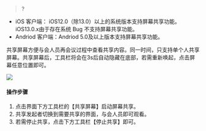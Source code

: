 >?
- iOS 客户端： iOS12.0（除13.0）以上的系统版本支持屏幕共享功能。iOS13.0.x由于存在系统 Bug 不支持屏幕共享功能。
- Andriod 客户端：Andriod 5.0及以上版本支持屏幕共享功能。

共享屏幕方便与会人员再会议过程中查看共享内容。同一时间，只支持单个人共享屏幕。共享屏幕后，工具栏将会在3s后自动隐藏在底部，若需重新唤起，点击屏幕任意位置即可。

![](https://main.qcloudimg.com/raw/13cde32bad19a14bf2e66c9f0e89c402.png)


#### 操作步骤
1. 点击界面下方工具栏的【共享屏幕】启动屏幕共享。
2. 共享发起者切换到需要共享的界面，与会人员即可观看。
3. 若需停止共享，点击下方工具栏【停止共享】即可。
